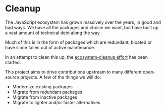 # Cleanup

The JavaScript ecosystem has grown massively over the years, in good and bad ways. We have all the packages and choice we want, but have built up a vast amount of technical debt along the way.

Much of this is in the form of packages which are redundant, bloated or have since fallen out of active maintenance.

In an attempt to clean this up, the [ecosystem-cleanup effort](https://github.com/43081j/ecosystem-cleanup) has been started.

This project aims to drive contributions upstream to many different open-source projects. A few of the things we will do:

- Modernize existing packages
- Migrate from redundant packages
- Migrate from inactive packages
- Migrate to lighter and/or faster alternatives
